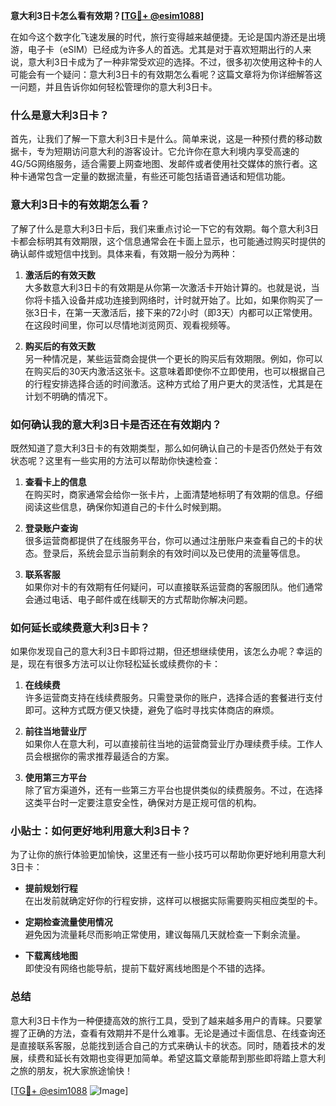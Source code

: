 **意大利3日卡怎么看有效期？[[TG💪+ @esim1088](https://t.me/s/esim1088)]**

在如今这个数字化飞速发展的时代，旅行变得越来越便捷。无论是国内游还是出境游，电子卡（eSIM）已经成为许多人的首选。尤其是对于喜欢短期出行的人来说，意大利3日卡成为了一种非常受欢迎的选择。不过，很多初次使用这种卡的人可能会有一个疑问：意大利3日卡的有效期怎么看呢？这篇文章将为你详细解答这一问题，并且告诉你如何轻松管理你的意大利3日卡。

### 什么是意大利3日卡？

首先，让我们了解一下意大利3日卡是什么。简单来说，这是一种预付费的移动数据卡，专为短期访问意大利的游客设计。它允许你在意大利境内享受高速的4G/5G网络服务，适合需要上网查地图、发邮件或者使用社交媒体的旅行者。这种卡通常包含一定量的数据流量，有些还可能包括语音通话和短信功能。

### 意大利3日卡的有效期怎么看？

了解了什么是意大利3日卡后，我们来重点讨论一下它的有效期。每个意大利3日卡都会标明其有效期限，这个信息通常会在卡面上显示，也可能通过购买时提供的确认邮件或短信中找到。具体来看，有效期一般分为两种：

1. **激活后的有效天数**  
   大多数意大利3日卡的有效期是从你第一次激活卡开始计算的。也就是说，当你将卡插入设备并成功连接到网络时，计时就开始了。比如，如果你购买了一张3日卡，在第一天激活后，接下来的72小时（即3天）内都可以正常使用。在这段时间里，你可以尽情地浏览网页、观看视频等。

2. **购买后的有效天数**  
   另一种情况是，某些运营商会提供一个更长的购买后有效期限。例如，你可以在购买后的30天内激活这张卡。这意味着即使你不立即使用，也可以根据自己的行程安排选择合适的时间激活。这种方式给了用户更大的灵活性，尤其是在计划不明确的情况下。

### 如何确认我的意大利3日卡是否还在有效期内？

既然知道了意大利3日卡的有效期类型，那么如何确认自己的卡是否仍然处于有效状态呢？这里有一些实用的方法可以帮助你快速检查：

1. **查看卡上的信息**  
   在购买时，商家通常会给你一张卡片，上面清楚地标明了有效期的信息。仔细阅读这些信息，确保你知道自己的卡什么时候到期。

2. **登录账户查询**  
   很多运营商都提供了在线服务平台，你可以通过注册账户来查看自己的卡的状态。登录后，系统会显示当前剩余的有效时间以及已使用的流量等信息。

3. **联系客服**  
   如果你对卡的有效期有任何疑问，可以直接联系运营商的客服团队。他们通常会通过电话、电子邮件或在线聊天的方式帮助你解决问题。

### 如何延长或续费意大利3日卡？

如果你发现自己的意大利3日卡即将过期，但还想继续使用，该怎么办呢？幸运的是，现在有很多方法可以让你轻松延长或续费你的卡：

1. **在线续费**  
   许多运营商支持在线续费服务。只需登录你的账户，选择合适的套餐进行支付即可。这种方式既方便又快捷，避免了临时寻找实体商店的麻烦。

2. **前往当地营业厅**  
   如果你人在意大利，可以直接前往当地的运营商营业厅办理续费手续。工作人员会根据你的需求推荐最适合的方案。

3. **使用第三方平台**  
   除了官方渠道外，还有一些第三方平台也提供类似的续费服务。不过，在选择这类平台时一定要注意安全性，确保对方是正规可信的机构。

### 小贴士：如何更好地利用意大利3日卡？

为了让你的旅行体验更加愉快，这里还有一些小技巧可以帮助你更好地利用意大利3日卡：

- **提前规划行程**  
  在出发前就确定好你的行程安排，这样可以根据实际需要购买相应类型的卡。
  
- **定期检查流量使用情况**  
  避免因为流量耗尽而影响正常使用，建议每隔几天就检查一下剩余流量。

- **下载离线地图**  
  即使没有网络也能导航，提前下载好离线地图是个不错的选择。

### 总结

意大利3日卡作为一种便捷高效的旅行工具，受到了越来越多用户的青睐。只要掌握了正确的方法，查看有效期并不是什么难事。无论是通过卡面信息、在线查询还是直接联系客服，总能找到适合自己的方式来确认卡的状态。同时，随着技术的发展，续费和延长有效期也变得更加简单。希望这篇文章能帮到那些即将踏上意大利之旅的朋友，祝大家旅途愉快！

[[TG💪+ @esim1088](https://t.me/s/esim1088) ![Image](https://i.postimg.cc/4NQfJmqS/Snipaste-2025-05-13-00-14-12.png)]